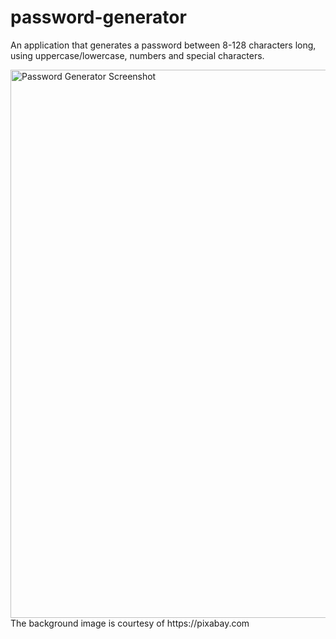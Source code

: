 # password-generator
An application that generates a password between 8-128 characters long, using uppercase/lowercase, numbers and special characters.

<img width="877" alt="Password Generator Screenshot" src="https://user-images.githubusercontent.com/54487735/71208913-fc192d00-225e-11ea-9a2b-eca7db927a97.png">
The background image is courtesy of https://pixabay.com 
